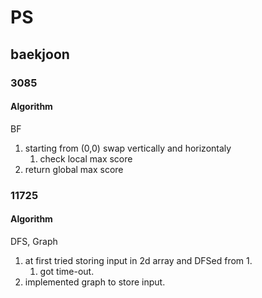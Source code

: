 # PS
## baekjoon
### 3085
#### Algorithm
BF
1. starting from (0,0) swap vertically and horizontaly
    1. check local max score
2. return global max score

### 11725
#### Algorithm
DFS, Graph
1. at first tried storing input in 2d array and DFSed from 1.
    1. got time-out.
2. implemented graph to store input.

